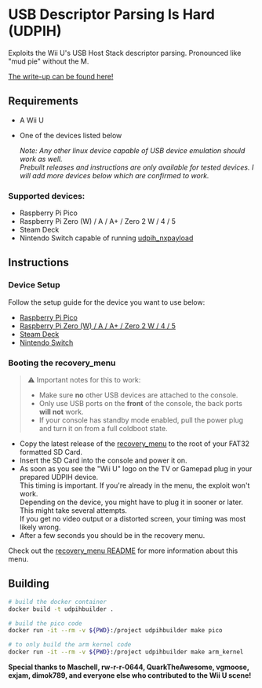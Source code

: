 # USB Descriptor Parsing Is Hard (UDPIH)
Exploits the Wii U's USB Host Stack descriptor parsing. Pronounced like "mud pie" without the M.

[The write-up can be found here!](https://garyodernichts.blogspot.com/2022/06/exploiting-wii-us-usb-descriptor-parsing.html)

## Requirements
- A Wii U
- One of the devices listed below

    *Note: Any other linux device capable of USB device emulation should work as well.  
    Prebuilt releases and instructions are only available for tested devices.
    I will add more devices below which are confirmed to work.*

### Supported devices:
- Raspberry Pi Pico
- Raspberry Pi Zero (W) / A / A+ / Zero 2 W / 4 / 5
- Steam Deck
- Nintendo Switch capable of running [udpih_nxpayload](https://github.com/GaryOderNichts/udpih_nxpayload)

## Instructions
### Device Setup
Follow the setup guide for the device you want to use below:
- [Raspberry Pi Pico](./docs/setup-pico.md)
- [Raspberry Pi Zero (W) / A / A+ / Zero 2 W / 4 / 5](./docs/setup-linux.md)
- [Steam Deck](./docs/setup-linux.md)
- [Nintendo Switch](https://github.com/GaryOderNichts/udpih_nxpayload#Instructions)

### Booting the recovery_menu
> :warning: Important notes for this to work:
> - Make sure **no** other USB devices are attached to the console.
> - Only use USB ports on the **front** of the console, the back ports **will not** work.
> - If your console has standby mode enabled, pull the power plug and turn it on from a full coldboot state.

- Copy the latest release of the [recovery_menu](https://github.com/GaryOderNichts/recovery_menu/releases) to the root of your FAT32 formatted SD Card.
- Insert the SD Card into the console and power it on.
- As soon as you see the "Wii U" logo on the TV or Gamepad plug in your prepared UDPIH device.  
  This timing is important. If you're already in the menu, the exploit won't work.  
  Depending on the device, you might have to plug it in sooner or later. This might take several attempts.  
  If you get no video output or a distorted screen, your timing was most likely wrong.
- After a few seconds you should be in the recovery menu.

Check out the [recovery_menu README](https://github.com/GaryOderNichts/recovery_menu) for more information about this menu.

## Building
```bash
# build the docker container
docker build -t udpihbuilder .

# build the pico code
docker run -it --rm -v ${PWD}:/project udpihbuilder make pico

# to only build the arm kernel code
docker run -it --rm -v ${PWD}:/project udpihbuilder make arm_kernel
```

**Special thanks to Maschell, rw-r-r-0644, QuarkTheAwesome, vgmoose, exjam, dimok789, and everyone else who contributed to the Wii U scene!**
